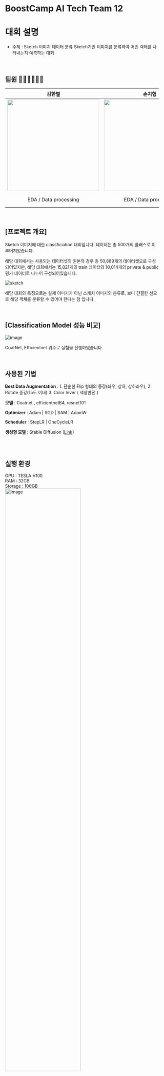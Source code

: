  # BoostCamp AI Tech Team 12 

# 대회 설명
- 주제 : Sketch 이미지 데이터 분류
Sketch기반 이미지를 분류하여 어떤 객체를 나타내는지 예측하는 대회

<br>

## 팀원 👩🏻‍💻👨🏻‍💻

| 김한별 | 손지형 | 유지환 | 장희진 | 정승민 | 조현준 |
| :---: | :---: | :---: | :---: | :---: | :---: |
| <img src="https://github.com/user-attachments/assets/260116cd-e256-412f-a050-c40fe591a114" width="300"> | <img src="https://github.com/user-attachments/assets/6b676bff-a891-48b8-a1f8-2341e9b0b9cf" width="300"> | <img src="https://github.com/user-attachments/assets/7bca579f-f5bd-49be-94be-65dd61f1d71e" width="300"> | <img src="https://github.com/user-attachments/assets/1fc8bf87-5217-457e-b75d-cd9dff1c74ae" width="300"> | <img src="https://github.com/user-attachments/assets/58e0383c-6664-4728-bbbd-2e800b8c6eaf" width="300"> | <img src="https://github.com/user-attachments/assets/c166048d-813f-463d-a590-a47e48ef91ac" width="300"> |
| EDA / Data processing | EDA / Data processing | Modeling / Ensemble | 	Modeling / Ensemble	| Modeling / 코드 모듈화 / wandb 셋팅  / Ensemble | EDA / Data processing  |

<br>

## [프로젝트 개요]

Sketch 이미지에 대한 classficiation 대회입니다. 데이터는 총 500개의 클래스로 이루어져있습니다.

해당 대회에서는 사용되는 데이터셋의 원본의 경우 총 50,889개의 데이터셋으로 구성되어있지만, 해당 대회에서는 15,021개의 train 데이터와 10,014개의 private & public 평가 데이터로 나누어 구성되어있습니다.

![sketch](https://github.com/user-attachments/assets/1eaef19e-1e1a-4e9e-b8d5-f60822f132a2)

해당 대회의 특징으로는 실제 이미지가  아닌 스케치 이미지의 분류로, 보다 간결한 선으로 해당 객체를 분류할 수 있어야 한다는 점 입니다.

<br>

## [Classification Model 성능 비교]
![image](https://github.com/user-attachments/assets/216b28e6-6ac2-4d57-bc91-f3a255eaf546)


CoatNet, Efficientnet 위주로 실험을 진행하였습니다. 

<br>

## 사용된 기법 

**Best Data Augmentation** : 1. 단순한 Flip 형태의 증강(좌우, 상하, 상하좌우), 2. Rotate 증강(15도 이내) 3. Color Inver ( 색상반전 ) 

**모델** : Coatnet , efficientnetB4, resnet101

**Optimizer** :  Adam | SGD | SAM | AdamW

**Scheduler** : StepLR | OneCycleLR

**생성형 모델** :  Stable Diffusion ([Link](https://github.com/clovaai/CutMix-PyTorch](https://huggingface.co/stabilityai/stable-diffusion-2-1)))

<br>

<br>

## 실행 환경
GPU : TESLA V100 <br>
RAM : 32GB <br >
Storage : 100GB <br>
<img src="https://github.com/user-attachments/assets/2d404100-0eeb-41f4-b900-db211183fb22" alt="image" width="70%">

<br>
# Poetry 설치 방법

### Poetry 설치
<pre><code>curl -sSL https://install.python-poetry.org | python3 -
</code></pre>

<br>

### 환경 변수 반영
<pre><code>export PATH="$HOME/.local/bin:$PATH"
</code></pre>

<br>

### 관련 라이브러리 설치
<pre><code>poetry install
</code></pre>

<br>

### Poetry 가상환경 실행
<pre><code>poetry shell
</code></pre>





## Reference
[1] SAM ([Link](https://github.com/davda54/sam))

[2] clovaai/CutMix-PyTorch ([Link](https://github.com/clovaai/CutMix-PyTorch))
